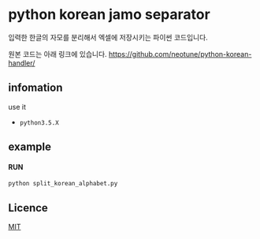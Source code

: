 # python korean jamo separator
입력한 한글의 자모를 분리해서 엑셀에 저장시키는 파이썬 코드입니다.

원본 코드는 아래 링크에 있습니다.
https://github.com/neotune/python-korean-handler/

## infomation

use it

* `python3.5.X`

## example

#### RUN

```console
python split_korean_alphabet.py
```

## Licence

[MIT](http://opensource.org/licenses/MIT)
